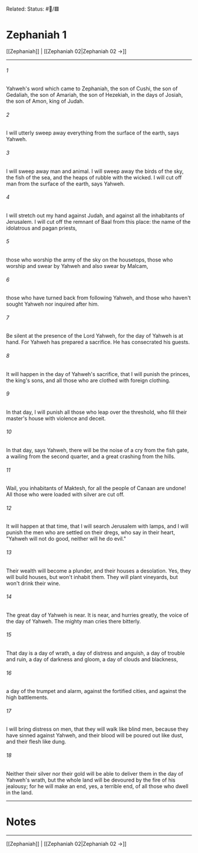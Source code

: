 Related:
Status: #📖/🟥
# Zephaniah 1

[[Zephaniah]] | [[Zephaniah 02|Zephaniah 02 →]]
***



###### 1 
Yahweh's word which came to Zephaniah, the son of Cushi, the son of Gedaliah, the son of Amariah, the son of Hezekiah, in the days of Josiah, the son of Amon, king of Judah. 

###### 2 
I will utterly sweep away everything from the surface of the earth, says Yahweh. 

###### 3 
I will sweep away man and animal. I will sweep away the birds of the sky, the fish of the sea, and the heaps of rubble with the wicked. I will cut off man from the surface of the earth, says Yahweh. 

###### 4 
I will stretch out my hand against Judah, and against all the inhabitants of Jerusalem. I will cut off the remnant of Baal from this place: the name of the idolatrous and pagan priests, 

###### 5 
those who worship the army of the sky on the housetops, those who worship and swear by Yahweh and also swear by Malcam, 

###### 6 
those who have turned back from following Yahweh, and those who haven't sought Yahweh nor inquired after him. 

###### 7 
Be silent at the presence of the Lord Yahweh, for the day of Yahweh is at hand. For Yahweh has prepared a sacrifice. He has consecrated his guests. 

###### 8 
It will happen in the day of Yahweh's sacrifice, that I will punish the princes, the king's sons, and all those who are clothed with foreign clothing. 

###### 9 
In that day, I will punish all those who leap over the threshold, who fill their master's house with violence and deceit. 

###### 10 
In that day, says Yahweh, there will be the noise of a cry from the fish gate, a wailing from the second quarter, and a great crashing from the hills. 

###### 11 
Wail, you inhabitants of Maktesh, for all the people of Canaan are undone! All those who were loaded with silver are cut off. 

###### 12 
It will happen at that time, that I will search Jerusalem with lamps, and I will punish the men who are settled on their dregs, who say in their heart, "Yahweh will not do good, neither will he do evil." 

###### 13 
Their wealth will become a plunder, and their houses a desolation. Yes, they will build houses, but won't inhabit them. They will plant vineyards, but won't drink their wine. 

###### 14 
The great day of Yahweh is near. It is near, and hurries greatly, the voice of the day of Yahweh. The mighty man cries there bitterly. 

###### 15 
That day is a day of wrath, a day of distress and anguish, a day of trouble and ruin, a day of darkness and gloom, a day of clouds and blackness, 

###### 16 
a day of the trumpet and alarm, against the fortified cities, and against the high battlements. 

###### 17 
I will bring distress on men, that they will walk like blind men, because they have sinned against Yahweh, and their blood will be poured out like dust, and their flesh like dung. 

###### 18 
Neither their silver nor their gold will be able to deliver them in the day of Yahweh's wrath, but the whole land will be devoured by the fire of his jealousy; for he will make an end, yes, a terrible end, of all those who dwell in the land.

---
# Notes


***
[[Zephaniah]] | [[Zephaniah 02|Zephaniah 02 →]]
